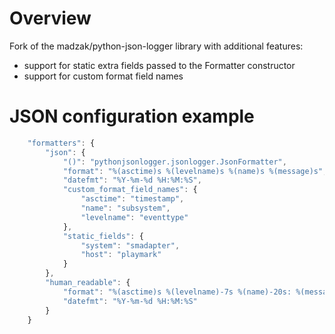 Overview
=======
Fork of the madzak/python-json-logger library with additional features:
* support for static extra fields passed to the Formatter constructor
* support for custom format field names

JSON configuration example
=======
```javascript
    "formatters": {
        "json": {
            "()": "pythonjsonlogger.jsonlogger.JsonFormatter",
            "format": "%(asctime)s %(levelname)s %(name)s %(message)s",
            "datefmt": "%Y-%m-%d %H:%M:%S",
            "custom_format_field_names": {
                "asctime": "timestamp",
                "name": "subsystem",
                "levelname": "eventtype"
            },
            "static_fields": {
                "system": "smadapter",
                "host": "playmark"
            }
        },
        "human_readable": {
            "format": "%(asctime)s %(levelname)-7s %(name)-20s: %(message)s",
            "datefmt": "%Y-%m-%d %H:%M:%S"
        }
    }
```

